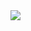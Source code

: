 <div id="header align="center">
                              <img src="https://img.shields.io/badge/LinkedIn-blue">
                                                                                   </div>
